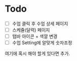 
# Todo
- [ ] 수업 클릭 후 수업 상세 페이지
- [ ] 스케쥴(달력) 페이지
- [ ] 탭바 아이콘 + 색깔 변경
- [ ] 수업 Setting에 알맞게 숫자조정

여기에 혹시 해야 할게 있다면 추가.
